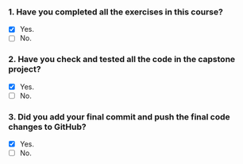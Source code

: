 ### 1. Have you completed all the exercises in this course?

- [x] Yes.
- [ ] No.

### 2. Have you check and tested all the code in the capstone project?

- [x] Yes.
- [ ] No.

### 3. Did you add your final commit and push the final code changes to GitHub?

- [x] Yes.
- [ ] No.
